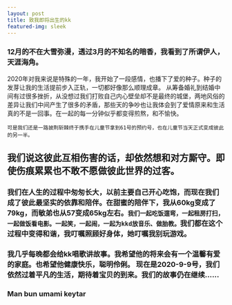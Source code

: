 ```yaml
---
layout: post
title: 致我即将出生的kk
featured-img: sleek
---
```



###  12月的不在大雪弥漫，透过3月的不知名的暗香，我看到了所谓伊人，天涯海角。

2020年对我来说是特殊的一年，我开始了一段感情，也播下了爱的种子。种子的发芽让我的生活提前步入正轨，一切都好像那么顺理成章。
从筹备婚礼到结婚中间有过很多挫折，从没想过我们打败自己内心壁垒却不是最终的城堡，两地风俗的差异让我们中间产生了很多的矛盾，那些天的争吵也让我体会到了爱情原来和生活真的不是一回事。在一起的每一分钟似乎都变得煎熬，和不愉快。

`可是我们还是一路披荆斩棘终于携手在儿童节拿到61号的预约号，也在儿童节当天正式变成彼此的另一半。`
## 我们说这彼此互相伤害的话，却依然想和对方厮守。即使伤痕累累也不敢不愿做彼此世界的过客。

### 我们在人生的过程中匆匆长大，以前主要自己开心吃饱，而现在我们成了彼此最坚实的依靠和陪伴。在甜蜜的陪伴下，我从60kg变成了79kg，而敏弟也从57变成65kg左右。`我们一起吃饭遛弯，一起租房打扫，一起做饭看电影。一起笑，一起闹，一起为kkd放音乐、做胎教。`我们都在这个过程中变得和谐，我叮嘱照顾好身体，她叮嘱我别玩游戏。


### 我几乎每晚都会给kk唱歌讲故事。我希望他的将来会有一个温馨有爱的家庭。也希望他健康快乐，聪明伶俐。 现在是2020-9-9号，我们依然过着平凡的生活，期待着宝贝的到来。我们的故事仍在继续......

### Man bun umami keytar


